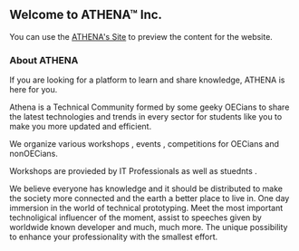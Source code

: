 ## Welcome to ATHENA™ Inc.

You can use the [ATHENA's Site](http://aathena.ml) to preview the content for the website.

### About ATHENA
If you are looking for a platform to learn and share knowledge, ATHENA is here for you.

Athena is a Technical Community formed by some geeky OECians to share the latest technologies and trends in every sector for students like you to make you more updated and efficient.

We organize various workshops , events , competitions for OECians and nonOECians.

Workshops are provieded by IT Professionals as well as stuednts .

We believe everyone has knowledge and it should be distributed to make the society more connected and the earth a better place to live in. One day immersion in the world of technical prototyping. Meet the most important technoligical influencer of the moment, assist to speeches given by worldwide known developer and much, much more. The unique possibility to enhance your professionality with the smallest effort. 
